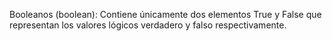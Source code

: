 

Booleanos (boolean): Contiene únicamente dos elementos True y False que representan los valores lógicos verdadero y falso respectivamente.